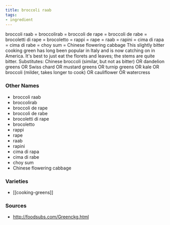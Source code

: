 ```yaml
---
title: broccoli raab
tags:
- ingredient
---
```

broccoli raab = broccolirab = broccoli de rape = broccoli de rabe = brocoletti di rape = brocoletto = rappi = rape = raab = rapini = cima di rapa = cima di rabe = choy sum = Chinese flowering cabbage This slightly bitter cooking green has long been popular in Italy and is now catching on in America. It's best to just eat the florets and leaves; the stems are quite bitter. Substitutes: Chinese broccoli (similar, but not as bitter) OR dandelion greens OR Swiss chard OR mustard greens OR turnip greens OR kale OR broccoli (milder, takes longer to cook) OR cauliflower OR watercress

### Other Names

* broccoli raab
* broccolirab
* broccoli de rape
* broccoli de rabe
* brocoletti di rape
* brocoletto
* rappi
* rape
* raab
* rapini
* cima di rapa
* cima di rabe
* choy sum
* Chinese flowering cabbage

### Varieties

* [[cooking-greens]]

### Sources
* http://foodsubs.com/Greenckg.html

